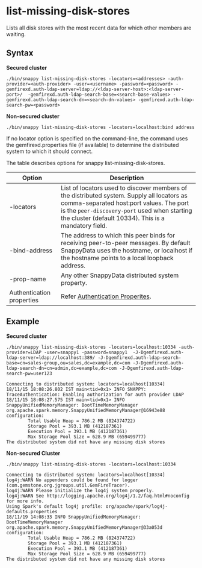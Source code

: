 # list-missing-disk-stores

Lists all disk stores with the most recent data for which other members are waiting.

## Syntax

**Secured cluster**

```
./bin/snappy list-missing-disk-stores -locators=<addresses> -auth-provider=<auth-provider> -user=<username> -password=<password> -gemfirexd.auth-ldap-server=ldap://<ldap-server-host>:<ldap-server-port>/  -gemfirexd.auth-ldap-search-base=<search-base-values> -gemfirexd.auth-ldap-search-dn=<search-dn-values> -gemfirexd.auth-ldap-search-pw=<password>
```
**Non-secured cluster**

```pre
./bin/snappy list-missing-disk-stores -locators=localhost:bind address
```
If no locator option is specified on the command-line, the command uses the gemfirexd.properties file (if available) to determine the distributed system to which it should connect.

The table describes options for snappy list-missing-disk-stores.

|Option|Description|
|-|-|
|-locators|List of locators used to discover members of the distributed system. Supply all locators as comma-separated host:port values. The port is the `peer-discovery-port` used when starting the cluster (default 10334). This is a mandatory field.|
|-bind-address|The address to which this peer binds for receiving peer-to-peer messages. By default SnappyData uses the hostname, or localhost if the hostname points to a local loopback address.|
|-prop-name|Any other SnappyData distributed system property.|
|Authentication properties| Refer [Authentication Properites](/security/launching_the_cluster_in_secure_mode.md#authproperties).|


## Example

**Secured cluster**

```
./bin/snappy list-missing-disk-stores -locators=localhost:10334 -auth-provider=LDAP -user=snappy1 -password=snappy1  -J-Dgemfirexd.auth-ldap-server=ldap://localhost:389/ -J-Dgemfirexd.auth-ldap-search-base=cn=sales-group,ou=sales,dc=example,dc=com -J-Dgemfirexd.auth-ldap-search-dn=cn=admin,dc=example,dc=com -J-Dgemfirexd.auth-ldap-search-pw=user123

Connecting to distributed system: locators=localhost[10334]
18/11/15 18:08:26.802 IST main<tid=0x1> INFO SNAPPY: TraceAuthentication: Enabling authorization for auth provider LDAP
18/11/15 18:08:27.575 IST main<tid=0x1> INFO SnappyUnifiedMemoryManager: BootTimeMemoryManager org.apache.spark.memory.SnappyUnifiedMemoryManager@16943e88 configuration:
		Total Usable Heap = 786.2 MB (824374722)
		Storage Pool = 393.1 MB (412187361)
		Execution Pool = 393.1 MB (412187361)
		Max Storage Pool Size = 628.9 MB (659499777)
The distributed system did not have any missing disk stores
```

**Non-secured Cluster**

```pre
./bin/snappy list-missing-disk-stores -locators=localhost:10334

Connecting to distributed system: locators=localhost[10334]
log4j:WARN No appenders could be found for logger (com.gemstone.org.jgroups.util.GemFireTracer).
log4j:WARN Please initialize the log4j system properly.
log4j:WARN See http://logging.apache.org/log4j/1.2/faq.html#noconfig for more info.
Using Spark's default log4j profile: org/apache/spark/log4j-defaults.properties
18/11/19 14:08:33 INFO SnappyUnifiedMemoryManager: BootTimeMemoryManager org.apache.spark.memory.SnappyUnifiedMemoryManager@33a053d configuration:
		Total Usable Heap = 786.2 MB (824374722)
		Storage Pool = 393.1 MB (412187361)
		Execution Pool = 393.1 MB (412187361)
		Max Storage Pool Size = 628.9 MB (659499777)
The distributed system did not have any missing disk stores

```

